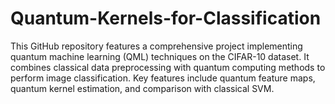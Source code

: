 # Quantum-Kernels-for-Classification
This GitHub repository features a comprehensive project implementing quantum machine learning (QML) techniques on the CIFAR-10 dataset. It combines classical data preprocessing with quantum computing methods to perform image classification. Key features include quantum feature maps, quantum kernel estimation, and comparison with classical SVM.
